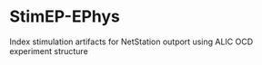 # StimEP-EPhys
Index stimulation artifacts for NetStation outport using ALIC OCD experiment structure
